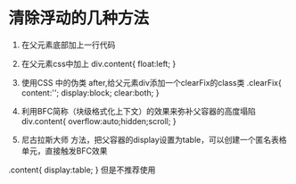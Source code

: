 # 清除浮动的几种方法
1. 在父元素底部加上一行代码  <div style="clear:left"></div>

2. 在父元素css中加上
div.content{
    float:left;
}
3. 使用CSS 中的伪类 after,给父元素div添加一个clearFix的class类
.clearFix{
    content:'';
    display:block;
    clear:both;
}
4. 利用BFC简称（块级格式化上下文）的效果来弥补父容器的高度塌陷
div.content{
      overflow:auto;hidden;scroll;
    }
5. 尼古拉斯大师 方法，把父容器的display设置为table，可以创建一个匿名表格单元，直接触发BFC效果

.content{
    display:table;
}
但是不推荐使用